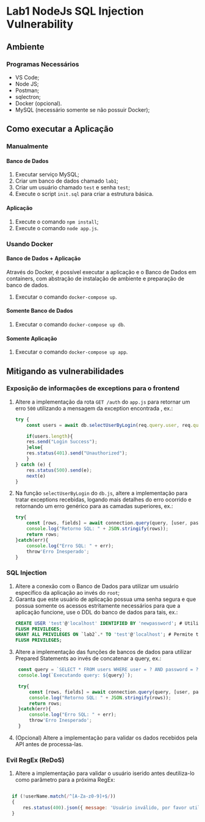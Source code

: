 # Lab1 NodeJs SQL Injection Vulnerability

## Ambiente

### Programas Necessários

* VS Code;
* Node JS;
* Postman;
* sqlectron;
* Docker (opcional).
* MySQL (necessário somente se não possuir Docker);

## Como executar a Aplicação

### Manualmente

#### Banco de Dados

1. Executar serviço MySQL;
2. Criar um banco de dados chamado `lab1`;
3. Criar um usuário chamado `test` e senha `test`;
4. Execute o script `init.sql` para criar a estrutura básica.

#### Aplicação

1. Execute o comando `npm install`;
2. Execute o comando `node app.js`.

### Usando Docker

#### Banco de Dados + Aplicação

Através do Docker, é possível executar a aplicação e o Banco de Dados em containers, com abstração de instalação de ambiente e preparação de banco de dados.

1. Executar o comando `docker-compose up`.

#### Somente Banco de Dados
1. Executar o comando `docker-compose up db`.

#### Somente Aplicação
1. Executar o comando `docker-compose up app`.

## Mitigando as vulnerabilidades

### Exposição de informações de exceptions para o frontend

1. Altere a implementação da rota `GET /auth` do `app.js` para retornar um erro `500` utilizando a mensagem da exception encontrada , ex.:
    ```javascript
    try {
        const users = await db.selectUserByLogin(req.query.user, req.query.password);

        if(users.length){
        res.send("Login Success");
        }else{
        res.status(401).send("Unauthorized");
        }
    } catch (e) {
        res.status(500).send(e);
        next(e)
    }
    ```
2. Na função `selectUserByLogin` do `db.js`, altere a implementação para tratar exceptions recebidas, logando mais detalhes do erro ocorrido e retornando um erro genérico para as camadas superiores, ex.:
    ```javascript
    try{
        const [rows, fields] = await connection.query(query, [user, password]);
        console.log("Retorno SQL: " + JSON.stringify(rows));
        return rows;
    }catch(err){
        console.log("Erro SQL: " + err);
        throw'Erro Inesperado';
    }
    ```

### SQL Injection

1. Altere a conexão com o Banco de Dados para utilizar um usuário específico da aplicação ao invés do `root`;
2. Garanta que este usuário de aplicação possua uma senha segura e que possua somente os acessos estritamente necessários para que a aplicação funcione, use o DDL do banco de dados para tais, ex.:
   ```sql
   CREATE USER 'test'@'localhost' IDENTIFIED BY 'newpassword'; # Utilize uma senha forte para previnir ataques Brute force
   FLUSH PRIVILEGES;
   GRANT ALL PRIVILEGES ON `lab2`.* TO 'test'@'localhost'; # Permite todos os privilegios (SELECT, INSERT, UPDATE e DELETE) para todas as tabelas do db lab2
   FLUSH PRIVILEGES;
   ```
3. Altere a implementação das funções de bancos de dados para utilizar Prepared Statements ao invés de concatenar a query, ex.:
   ```javascript
    const query = `SELECT * FROM users WHERE user = ? AND password = ?;`;
    console.log(`Executando query: ${query}`);

    try{
        const [rows, fields] = await connection.query(query, [user, password]);
        console.log("Retorno SQL: " + JSON.stringify(rows));
        return rows;
    }catch(err){
        console.log("Erro SQL: " + err);
        throw'Erro Inesperado';
    }
   ```
4. (Opcional) Altere a implementação para validar os dados recebidos pela API antes de processa-las.

### Evil RegEx (ReDoS)

1. Altere a implementação para validar o usuário iserido antes deutiliza-lo como parâmetro para a próxima RegEx:
```javascript

  if (!userName.match(/^[A-Za-z0-9]+$/))
  {
      res.status(400).json({ message: 'Usuário inválido, por favor utilize somente letras e/ou números!'}).send();
  }
```